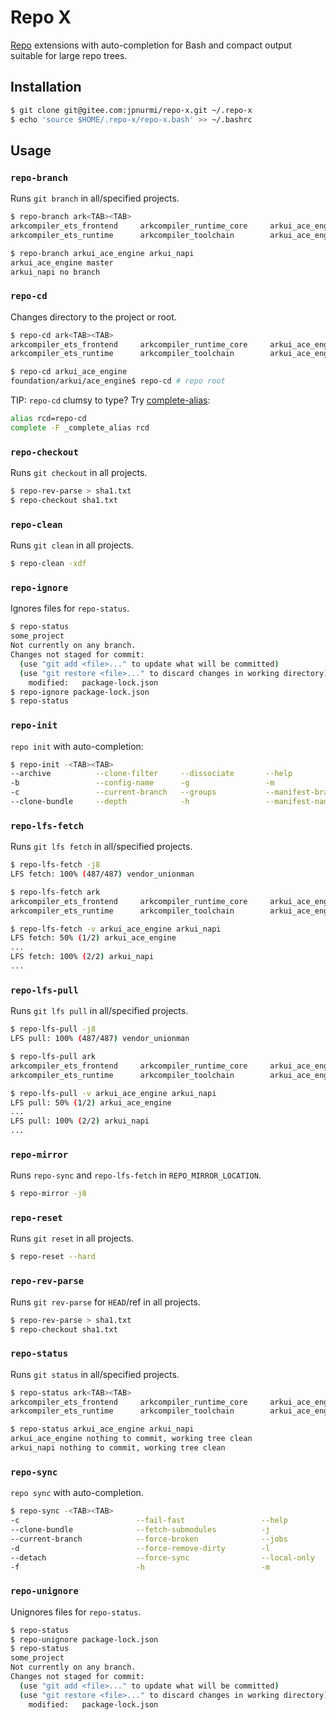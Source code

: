 # Repo X

[Repo](https://source.android.com/docs/setup/reference/repo) extensions with
auto-completion for Bash and compact output suitable for large repo trees.

## Installation

```sh
$ git clone git@gitee.com:jpnurmi/repo-x.git ~/.repo-x
$ echo 'source $HOME/.repo-x/repo-x.bash' >> ~/.bashrc
```

## Usage

### `repo-branch`

Runs `git branch` in all/specified projects.

```sh
$ repo-branch ark<TAB><TAB>
arkcompiler_ets_frontend     arkcompiler_runtime_core     arkui_ace_engine             arkui_advanced_ui_component  arkui_ui_appearance          
arkcompiler_ets_runtime      arkcompiler_toolchain        arkui_ace_engine_lite        arkui_napi                   arkui_ui_lite

$ repo-branch arkui_ace_engine arkui_napi
arkui_ace_engine master
arkui_napi no branch
```

### `repo-cd`

Changes directory to the project or root.

```sh
$ repo-cd ark<TAB><TAB>
arkcompiler_ets_frontend     arkcompiler_runtime_core     arkui_ace_engine             arkui_advanced_ui_component  arkui_ui_appearance          
arkcompiler_ets_runtime      arkcompiler_toolchain        arkui_ace_engine_lite        arkui_napi                   arkui_ui_lite

$ repo-cd arkui_ace_engine
foundation/arkui/ace_engine$ repo-cd # repo root
```

TIP:
`repo-cd` clumsy to type? Try [complete-alias](https://github.com/cykerway/complete-alias):
```sh
alias rcd=repo-cd
complete -F _complete_alias rcd
```

### `repo-checkout`

Runs `git checkout` in all projects.

```sh
$ repo-rev-parse > sha1.txt
$ repo-checkout sha1.txt
```

### `repo-clean`

Runs `git clean` in all projects.

```sh
$ repo-clean -xdf
```

### `repo-ignore`

Ignores files for `repo-status`.

```sh
$ repo-status
some_project
Not currently on any branch.
Changes not staged for commit:
  (use "git add <file>..." to update what will be committed)
  (use "git restore <file>..." to discard changes in working directory)
	modified:   package-lock.json
$ repo-ignore package-lock.json
$ repo-status
```

### `repo-init`

`repo init` with auto-completion:

```sh
$ repo-init -<TAB><TAB>
--archive          --clone-filter     --dissociate       --help             --manifest-url     --no-tags          -q                 --repo-url         --verbose          
-b                 --config-name      -g                 -m                 --mirror           -p                 --quiet            --submodules       
-c                 --current-branch   --groups           --manifest-branch  --no-clone-bundle  --partial-clone    --reference        -u                 
--clone-bundle     --depth            -h                 --manifest-name    --no-repo-verify   --platform         --repo-rev         -v
```

### `repo-lfs-fetch`

Runs `git lfs fetch` in all/specified projects.

```sh
$ repo-lfs-fetch -j8
LFS fetch: 100% (487/487) vendor_unionman
```

```sh
$ repo-lfs-fetch ark
arkcompiler_ets_frontend     arkcompiler_runtime_core     arkui_ace_engine             arkui_advanced_ui_component  arkui_ui_appearance          
arkcompiler_ets_runtime      arkcompiler_toolchain        arkui_ace_engine_lite        arkui_napi                   arkui_ui_lite                

$ repo-lfs-fetch -v arkui_ace_engine arkui_napi
LFS fetch: 50% (1/2) arkui_ace_engine
...
LFS fetch: 100% (2/2) arkui_napi
...
```

### `repo-lfs-pull`

Runs `git lfs pull` in all/specified projects.

```sh
$ repo-lfs-pull -j8
LFS pull: 100% (487/487) vendor_unionman
```

```sh
$ repo-lfs-pull ark
arkcompiler_ets_frontend     arkcompiler_runtime_core     arkui_ace_engine             arkui_advanced_ui_component  arkui_ui_appearance          
arkcompiler_ets_runtime      arkcompiler_toolchain        arkui_ace_engine_lite        arkui_napi                   arkui_ui_lite                

$ repo-lfs-pull -v arkui_ace_engine arkui_napi
LFS pull: 50% (1/2) arkui_ace_engine
...
LFS pull: 100% (2/2) arkui_napi
...
```

### `repo-mirror`

Runs `repo-sync` and `repo-lfs-fetch` in `REPO_MIRROR_LOCATION`.

```sh
$ repo-mirror -j8
```

### `repo-reset`

Runs `git reset` in all projects.

```sh
$ repo-reset --hard
```

### `repo-rev-parse`

Runs `git rev-parse` for `HEAD`/ref in all projects.

```sh
$ repo-rev-parse > sha1.txt
$ repo-checkout sha1.txt
```

### `repo-status`

Runs `git status` in all/specified projects.

```sh
$ repo-status ark<TAB><TAB>
arkcompiler_ets_frontend     arkcompiler_runtime_core     arkui_ace_engine             arkui_advanced_ui_component  arkui_ui_appearance          
arkcompiler_ets_runtime      arkcompiler_toolchain        arkui_ace_engine_lite        arkui_napi                   arkui_ui_lite

$ repo-status arkui_ace_engine arkui_napi
arkui_ace_engine nothing to commit, working tree clean
arkui_napi nothing to commit, working tree clean
```

### `repo-sync`

`repo sync` with auto-completion.

```sh
$ repo-sync -<TAB><TAB>
-c                          --fail-fast                 --help                      --manifest-name             --no-clone-bundle           --prune                     --smart-sync
--clone-bundle              --fetch-submodules          -j                          --manifest-server-password  --no-manifest-update        -q                          --smart-tag
--current-branch            --force-broken              --jobs                      --manifest-server-username  --no-repo-verify            --quiet                     -t
-d                          --force-remove-dirty        -l                          -n                          --no-tags                   --retry-fetches             -u
--detach                    --force-sync                --local-only                --network-only              --optimized-fetch           -s                          -v
-f                          -h                          -m                          --nmu                       -p                          --skip-hook                 --verbose
```

### `repo-unignore`

Unignores files for `repo-status`.

```sh
$ repo-status
$ repo-unignore package-lock.json
$ repo-status
some_project
Not currently on any branch.
Changes not staged for commit:
  (use "git add <file>..." to update what will be committed)
  (use "git restore <file>..." to discard changes in working directory)
	modified:   package-lock.json
```
